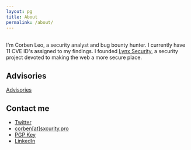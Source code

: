 ```yaml
---
layout: pg
title: About
permalink: /about/
---
```

<br>
<div class="about">
I'm Corben Leo, a security analyst and bug bounty hunter. I currently have <font id="highlighter">11</font> CVE ID's assigned to my findings. I founded <a class="link" target='_blank' rel='noopener noreferrer' href='http://lynxsecurity.io'>Lynx Security</a>, a security project devoted to making the web a more secure place.
</div>

## Advisories
<a href="/advisories" class="link">Advisories</a>

## Contact me

- <a class="link contact" href="https://twitter.com/hacker_" _target="blank" rel="noopener noreferrer">Twitter</a>
- <a class="link contact" href="mail-to:corben@sxcurity.pro">corben[at]sxcurity.pro</a>
- <a class="link contact" href="/pgp.txt" _target="blank" rel="noopener noreferrer">PGP Key</a>
- <a class="link contact" href="https://www.linkedin.com/in/corben-leo/" _target="blank" rel="noopener noreferrer">LinkedIn</a>